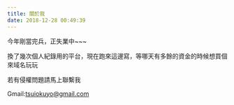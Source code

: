 ```yaml
---
title: 關於我
date: 2018-12-28 00:49:39
---
```


今年剛當完兵，正失業中~~~

換了幾次個人紀錄用的平台，現在跑來這邊寫，等哪天有多餘的資金的時候想買個來域名玩玩



若有侵權問題請馬上聯繫我

Gmail:tsuiokuyo@gmail.com